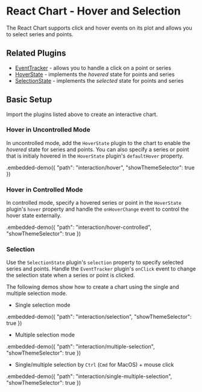 # React Chart - Hover and Selection

The React Chart supports click and hover events on its plot and allows you to select series and points.

## Related Plugins

- [EventTracker](../reference/event-tracker.md) - allows you to handle a click on a point or series
- [HoverState](../reference/hover-state.md) - implements the *hovered* state for points and series
- [SelectionState](../reference/selection-state.md) -  implements the *selected* state for points and series

## Basic Setup

Import the plugins listed above to create an interactive chart.

### Hover in Uncontrolled Mode

In uncontrolled mode, add the `HoverState` plugin to the chart to enable the *hovered* state for series and points. You can also specify a series or point that is initialy hovered in the `HoverState` plugin's `defaultHover` property.

.embedded-demo({ "path": "interaction/hover", "showThemeSelector": true })

### Hover in Controlled Mode

In controlled mode, specify a hovered series or point in the `HoverState` plugin's `hover` property and handle the `onHoverChange` event to control the hover state externally.

.embedded-demo({ "path": "interaction/hover-controlled", "showThemeSelector": true })

### Selection

Use the `SelectionState` plugin's `selection` property to specify selected series and points. Handle the `EventTracker` plugin's `onClick` event to change the selection state when a series or point is clicked.

The following demos show how to create a chart using the single and multiple selection mode.

- Single selection mode

.embedded-demo({ "path": "interaction/selection", "showThemeSelector": true })

- Multiple selection mode

.embedded-demo({ "path": "interaction/multiple-selection", "showThemeSelector": true })

- Single/multiple selection by `Ctrl` (`Cmd` for MacOS) + mouse click

.embedded-demo({ "path": "interaction/single-multiple-selection", "showThemeSelector": true })
